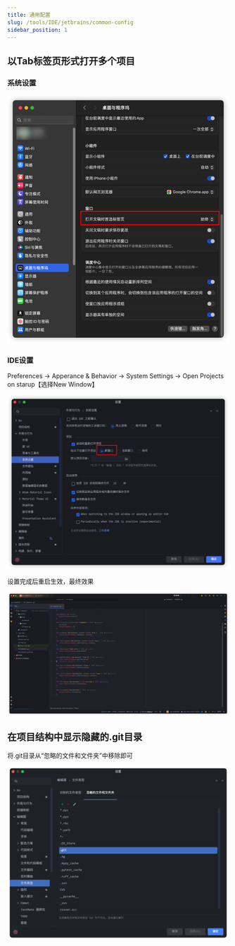 ```yaml
---
title: 通用配置
slug: /tools/IDE/jetbrains/common-config
sidebar_position: 1
---
```


## 以Tab标签页形式打开多个项目

### 系统设置

![1](./images/1.png)

### IDE设置

Preferences -> Apperance & Behavior -> System Settings -> Open Projects on starup【选择New Window】

![2](./images/2.png)

设置完成后重启生效，最终效果

![3](./images/3.png)

## 在项目结构中显示隐藏的.git目录

将.git目录从“忽略的文件和文件夹”中移除即可

![4](./images/4.png)